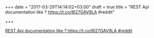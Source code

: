 +++
date = "2017-03-29T14:14:02+03:00"
draft = true
title = "REST Api documentation like ? https://t.co/8I27GAV9LA #reddit"

+++

<p><a href="https://t.co/QbLb2OFjk4">REST Api documentation like ? https://t.co/8I27GAV9LA #reddit</a></p>